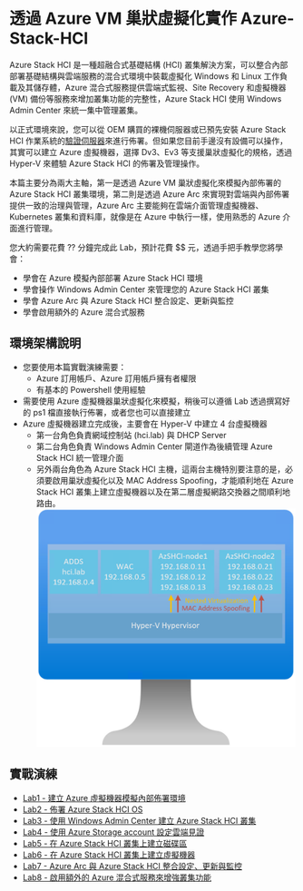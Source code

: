# 透過 Azure VM 巢狀虛擬化實作 Azure-Stack-HCI
 Azure Stack HCI 是一種超融合式基礎結構 (HCI) 叢集解決方案，可以整合內部部署基礎結構與雲端服務的混合式環境中裝載虛擬化 Windows 和 Linux 工作負載及其儲存體，Azure 混合式服務提供雲端式監視、Site Recovery 和虛擬機器 (VM) 備份等服務來增加叢集功能的完整性，Azure Stack HCI 使用 Windows Admin Center 來統一集中管理叢集。<br>

 以正式環境來說，您可以從 OEM 購買的裸機伺服器或已預先安裝 Azure Stack HCI 作業系統的[驗證伺服器](https://hcicatalog.azurewebsites.net/)來進行佈署。但如果您目前手邊沒有設備可以操作，其實可以建立  Azure 虛擬機器，選擇 Dv3、Ev3 等支援巢狀虛擬化的規格，透過 Hyper-V 來體驗 Azure Stack HCI 的佈署及管理操作。<br>
 
 本篇主要分為兩大主軸，第一是透過 Azure VM 巢狀虛擬化來模擬內部佈署的 Azure Stack HCI 叢集環境，第二則是透過 Azure Arc 來實現對雲端與內部佈署提供一致的治理與管理，Azure Arc 主要能夠在雲端介面管理虛擬機器、Kubernetes 叢集和資料庫，就像是在 Azure 中執行一樣，使用熟悉的 Azure 介面進行管理。<br>

 您大約需要花費 ?? 分鐘完成此 Lab，預計花費 $$ 元，透過手把手教學您將學會：<br>
 - 學會在 Azure 模擬內部部署 Azure Stack HCI 環境<br>
 - 學會操作 Windows Admin Center 來管理您的 Azure Stack HCI 叢集<br>
 - 學會 Azure Arc 與 Azure Stack HCI 整合設定、更新與監控<br>
 - 學會啟用額外的 Azure 混合式服務<br>

## 環境架構說明
 - 您要使用本篇實戰演練需要：<br>
   - Azure 訂用帳戶、Azure 訂用帳戶擁有者權限<br>
   - 有基本的 Powershell 使用經驗<br>
 - 需要使用 Azure 虛擬機器巢狀虛擬化來模擬，稍後可以遵循 Lab 透過撰寫好的 ps1 檔直接執行佈署，或者您也可以直接建立<br>
 - Azure 虛擬機器建立完成後，主要會在 Hyper-V 中建立 4 台虛擬機器<br>
   - 第一台角色負責網域控制站 (hci.lab) 與 DHCP Server<br>
   - 第二台角色負責 Windows Admin Center 閘道作為後續管理 Azure Stack HCI 統一管理介面<br>
   - 另外兩台角色為 Azure Stack HCI 主機，這兩台主機特別要注意的是，必須要啟用巢狀虛擬化以及 MAC Address Spoofing，才能順利地在 Azure Stack HCI 叢集上建立虛擬機器以及在第二層虛擬網路交換器之間順利地路由。<br>
 ![GITHUB](https://github.com/BrianHsing/Azure-Stack-HCI/blob/main/image/AzSHCI-architech.png)<br>

## 實戰演練

- [Lab1 - 建立 Azure 虛擬機器模擬內部佈署環境](https://github.com/BrianHsing/Azure-Stack-HCI/blob/main/lab1.md)<br>
- [Lab2 - 佈署 Azure Stack HCI OS](https://github.com/BrianHsing/Azure-Stack-HCI/blob/main/lab2.md)<br>
- [Lab3 - 使用 Windows Admin Center 建立 Azure Stack HCI 叢集](https://github.com/BrianHsing/Azure-Stack-HCI/blob/main/lab3.md)<br>
- [Lab4 - 使用 Azure Storage account 設定雲端見證](https://github.com/BrianHsing/Azure-Stack-HCI/blob/main/lab4.md)<br>
- [Lab5 - 在 Azure Stack HCI 叢集上建立磁碟區](https://github.com/BrianHsing/Azure-Stack-HCI/blob/main/lab5.md)<br>
- [Lab6 - 在 Azure Stack HCI 叢集上建立虛擬機器](https://github.com/BrianHsing/Azure-Stack-HCI/blob/main/lab6.md)<br>
- [Lab7 - Azure Arc 與 Azure Stack HCI 整合設定、更新與監控](https://github.com/BrianHsing/Azure-Stack-HCI/blob/main/lab7.md)<br>
- [Lab8 - 啟用額外的 Azure 混合式服務來增強叢集功能](https://github.com/BrianHsing/Azure-Stack-HCI/blob/main/lab8.md)<br>